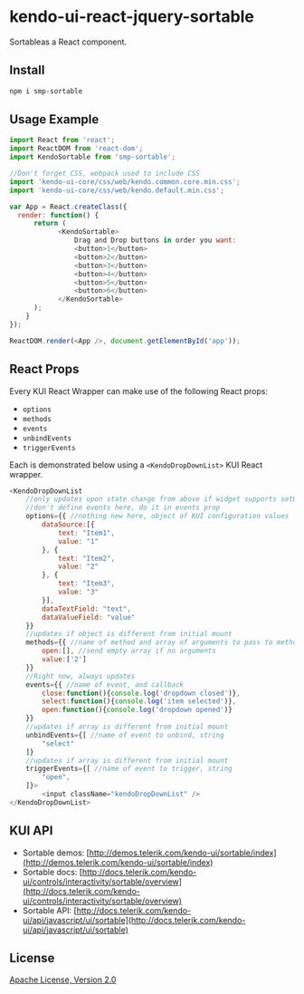 # kendo-ui-react-jquery-sortable

Sortableas a React component.

## Install

```bash
npm i smp-sortable
```

## Usage Example

```javascript
import React from 'react';
import ReactDOM from 'react-dom';
import KendoSortable from 'smp-sortable';

//Don't forget CSS, webpack used to include CSS
import 'kendo-ui-core/css/web/kendo.common.core.min.css';
import 'kendo-ui-core/css/web/kendo.default.min.css';

var App = React.createClass({
  render: function() {
	  return (
			<KendoSortable>
				Drag and Drop buttons in order you want:
				<button>1</button>
				<button>2</button>
				<button>3</button>
				<button>4</button>
				<button>5</button>
				<button>6</button>
			</KendoSortable>
	  );
	}
});

ReactDOM.render(<App />, document.getElementById('app'));
```

## React Props

Every KUI React Wrapper can make use of the following React props:

* `options`
* `methods`
* `events`
* `unbindEvents`
* `triggerEvents`

Each is demonstrated below using a `<KendoDropDownList>` KUI React wrapper.

```javascript
<KendoDropDownList
	//only updates upon state change from above if widget supports setOptions()
	//don't define events here, do it in events prop
	options={{ //nothing new here, object of KUI configuration values
		dataSource:[{
			text: "Item1",
			value: "1"
		}, {
			text: "Item2",
			value: "2"
		}, {
			text: "Item3",
			value: "3"
		}],
		dataTextField: "text",
		dataValueField: "value"
	}}
	//updates if object is different from initial mount
	methods={{ //name of method and array of arguments to pass to method
		open:[], //send empty array if no arguments
		value:['2']
	}}
	//Right now, always updates
	events={{ //name of event, and callback
		close:function(){console.log('dropdown closed')},
		select:function(){console.log('item selected')},
		open:function(){console.log('dropdown opened')}
	}}
	//updates if array is different from initial mount
	unbindEvents={[ //name of event to unbind, string
		"select"
	]}
	//updates if array is different from initial mount
	triggerEvents={[ //name of event to trigger, string
		"open",
	]}>
		<input className="kendoDropDownList" />
</KendoDropDownList>
```

## KUI API

* Sortable demos: [http://demos.telerik.com/kendo-ui/sortable/index](http://demos.telerik.com/kendo-ui/sortable/index)
* Sortable docs: [http://docs.telerik.com/kendo-ui/controls/interactivity/sortable/overview](http://docs.telerik.com/kendo-ui/controls/interactivity/sortable/overview)
* Sortable API: [http://docs.telerik.com/kendo-ui/api/javascript/ui/sortable](http://docs.telerik.com/kendo-ui/api/javascript/ui/sortable)

## License

[Apache License, Version 2.0](http://www.apache.org/licenses/LICENSE-2.0)
